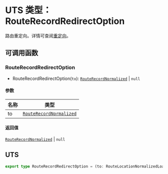 # UTS 类型：RouteRecordRedirectOption

路由重定向。详情可查阅[重定向](/guide/essentials/redirect)。

## 可调用函数

### RouteRecordRedirectOption

+ RouteRecordRedirectOption(`to`): [`RouteRecordNormalized`](./RouteRecordNormalized) | `null`

#### 参数

| 名称 | 类型 |
| --- | --- |
| to | [`RouteRecordNormalized`](./RouteRecordNormalized) |

#### 返回值

[`RouteRecordNormalized`](./RouteRecordNormalized) | `null`

## UTS

```ts
export type RouteRecordRedirectOption = (to: RouteLocationNormalizedLoaded) => RouteRecordNormalized | null
```

<!--@include: ./footer.md-->